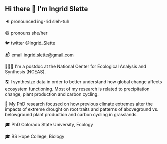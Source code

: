 ## Hi there 👋 I'm Ingrid Slette


🔈 pronounced ing-rid sleh-tuh

😄 pronouns she/her

🐦 twitter @Ingrid_Slette

📬 email ingrid.slette@gmail.com

👩🏼‍💻 I'm a postdoc at the National Center for Ecological Analysis and Synthesis (NCEAS).

🌎 I synthesize data in order to better understand how global change affects ecosystem functioning. Most of my research is related to precipitation change, plant production and carbon cycling.

🌱 My PhD research focused on how previous climate extremes alter the impacts of extreme drought on root traits and patterns of aboveground vs. belowground plant production and carbon cycling in grasslands.

🎓 PhD Colorado State University, Ecology

🎓 BS Hope College, Biology
